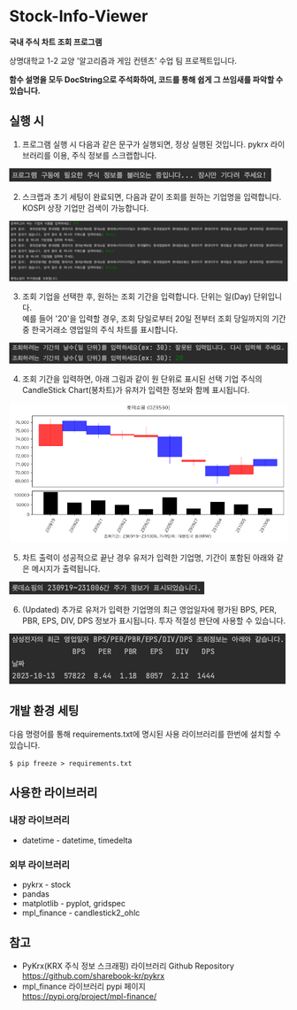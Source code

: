 # Stock-Info-Viewer
__국내 주식 차트 조회 프로그램__

상명대학교 1-2 교양 '알고리즘과 게임 컨텐츠' 수업 팀 프로젝트입니다.

__함수 설명을 모두 DocString으로 주석화하여, 코드를 통해 쉽게 그 쓰임새를 파악할 수 있습니다.__

## 실행 시

1. 프로그램 실행 시 다음과 같은 문구가 실행되면, 정상 실행된 것입니다. pykrx 라이브러리를 이용, 주식 정보를 스크랩합니다. 

<img src="./image/init.png">

2. 스크랩과 초기 세팅이 완료되면, 다음과 같이 조회를 원하는 기업명을 입력합니다. KOSPI 상장 기업만 검색이 가능합니다.

<img src="./image/input_firm.png">

3. 조회 기업을 선택한 후, 원하는 조회 기간을 입력합니다. 단위는 일(Day) 단위입니다.
<br>예를 들어 '20'을 입력할 경우, 조회 당일로부터 20일 전부터 조회 당일까지의 기간 중 한국거래소 영업일의 주식 차트를 표시합니다.

<img src="./image/input_date.png">

4. 조회 기간을 입력하면, 아래 그림과 같이 원 단위로 표시된 선택 기업 주식의 CandleStick Chart(봉차트)가 유저가 입력한 정보와 함께 표시됩니다.

<img src="./image/chart.png">

5. 차트 출력이 성공적으로 끝난 경우 유저가 입력한 기업명, 기간이 포함된 아래와 같은 메시지가 출력됩니다. 

<img src="./image/end.png">

6. (Updated) 추가로 유저가 입력한 기업명의 최근 영업일자에 평가된 BPS, PER, PBR, EPS, DIV, DPS 정보가 표시됩니다. 투자 적절성 판단에 사용할 수 있습니다.

<img src="./image/fundamentals.png">

## 개발 환경 세팅
다음 명령어를 통해 requirements.txt에 명시된 사용 라이브러리를 한번에 설치할 수 있습니다.

```$ pip freeze > requirements.txt```

## 사용한 라이브러리

### 내장 라이브러리
* datetime - datetime, timedelta

### 외부 라이브러리
* pykrx - stock
* pandas
* matplotlib - pyplot, gridspec
* mpl_finance - candlestick2_ohlc

## 참고

* PyKrx(KRX 주식 정보 스크래핑) 라이브러리 Github Repository
<br>https://github.com/sharebook-kr/pykrx
* mpl_finance 라이브러리 pypi 페이지
<br> https://pypi.org/project/mpl-finance/